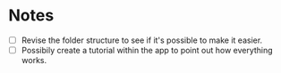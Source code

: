 # Notes
- [ ] Revise the folder structure to see if it's possible to make it easier.
- [ ] Possibily create a tutorial within the app to point out how everything works.